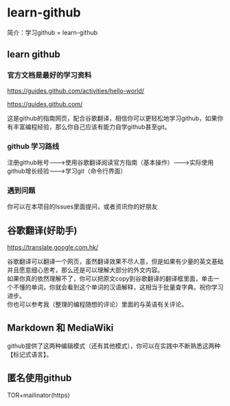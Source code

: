 # learn-github
简介：学习github = learn-github

## learn github

### 官方文档是最好的学习资料

https://guides.github.com/activities/hello-world/

https://guides.github.com/

这是github的指南网页，配合谷歌翻译，相信你可以更轻松地学习github，如果你有丰富编程经验，那么你自己应该有能力自学github甚至git。

### github 学习路线

注册github帐号--->使用谷歌翻译阅读官方指南（基本操作）--->实际使用github增长经验--->学习git（命令行界面）

### 遇到问题

你可以在本项目的Issues里面提问，或者资讯你的好朋友

## 谷歌翻译(好助手)

https://translate.google.com.hk/

谷歌翻译可以翻译一个网页，虽然翻译效果不尽人意，但是如果有少量的英文基础并且愿意细心思考，那么还是可以理解大部分的外文内容。  
如果你真的依然理解不了，你可以把原文copy到谷歌翻译的翻译框里面，单击一个不懂的单词，你就会看到这个单词的汉语解释，这相当于批量查字典。祝你学习进步。  
你也可以参考我（整理的编程随想的评论）里面的与英语有关评论。  


## Markdown 和 MediaWiki
github提供了这两种编辑模式（还有其他模式），你可以在实践中不断熟悉这两种【标记式语言】。

## 匿名使用github
TOR+mailinator(https)
